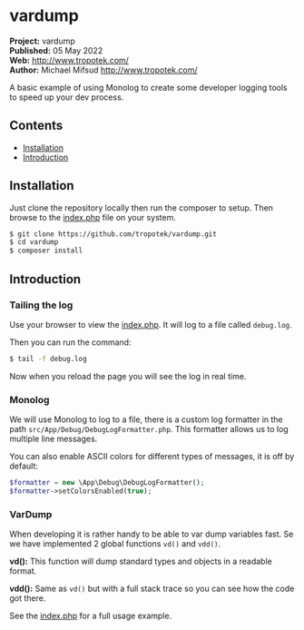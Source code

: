 # vardump

__Project:__ vardump  
__Published:__ 05 May 2022  
__Web:__ <http://www.tropotek.com/>  
__Author:__ Michael Mifsud <http://www.tropotek.com/>  

A basic example of using Monolog to create some developer 
logging tools to speed up your dev process.

## Contents

- [Installation](#installation)
- [Introduction](#introduction)

## Installation

Just clone the repository locally then run the composer to setup.
Then browse to the [index.php](index.php) file on your system.

~~~bash
$ git clone https://github.com/tropotek/vardump.git
$ cd vardump
$ composer install 
~~~

## Introduction

### Tailing the log

Use your browser to view the [index.php](index.php). It will log to a file called `debug.log`.

Then you can run the command:
~~~bash
$ tail -f debug.log 
~~~

Now when you reload the page you will see the log in real time.

### Monolog

We will use Monolog to log to a file, there is a custom log formatter in the path
`src/App/Debug/DebugLogFormatter.php`. This formatter allows us to log multiple 
line messages.

You can also enable ASCII colors for different types of messages, it is off by default:

~~~php
$formatter = new \App\Debug\DebugLogFormatter();
$formatter->setColorsEnabled(true);
~~~

### VarDump

When developing it is rather handy to be able to var dump variables fast. Se we have 
implemented 2 global functions `vd()` and `vdd()`.

**vd():** This function will dump standard types and objects in a readable format.

**vdd():** Same as `vd()` but with a full stack trace so you can see how the code got there.


See the [index.php](index.php) for a full usage example.



